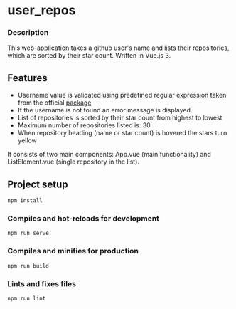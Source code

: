 # user_repos

### Description
This web-application takes a github user's name and lists their repositories, which are sorted by their star count. 
Written in Vue.js 3.

## Features 
- Username value is validated using predefined regular expression taken from the official [package](https://github.com/shinnn/github-username-regex)
- If the username is not found an error message is displayed
- List of repositories is sorted by their star count from highest to lowest
- Maximum number of repositories listed is: 30
- When repository heading (name or star count) is hovered the stars turn yellow

It consists of two main components: App.vue (main functionality) and ListElement.vue (single repository in the list).

## Project setup
```
npm install
```

### Compiles and hot-reloads for development
```
npm run serve
```

### Compiles and minifies for production
```
npm run build
```

### Lints and fixes files
```
npm run lint
```

